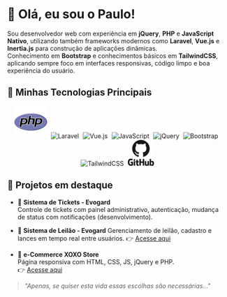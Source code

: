 # 👋 Olá, eu sou o Paulo!

Sou desenvolvedor web com experiência em **jQuery**, **PHP** e **JavaScript Nativo**, utilizando também frameworks modernos como **Laravel**, **Vue.js** e **Inertia.js** para construção de aplicações dinâmicas.  
Conhecimento em **Bootstrap** e conhecimentos básicos em **TailwindCSS**, aplicando sempre foco em interfaces responsivas, código limpo e boa experiência do usuário.

## 🚀 Minhas Tecnologias Principais

<p align="center" background="gray">
  <!-- PHP -->
  <img src="https://github.com/devicons/devicon/blob/master/icons/php/php-original.svg" width="75" style="margin-right:5px" alt="PHP"/>

  <!-- Laravel (imagem alternativa) -->
  <img src="https://static-00.iconduck.com/assets.00/laravel-icon-497x512-uwybstke.png" width="65" style="margin-right:5px" alt="Laravel"/>

  <!-- Vue.js -->
  <img src="https://cdn.jsdelivr.net/gh/devicons/devicon/icons/vuejs/vuejs-original.svg" width="70" style="margin-right:5px" alt="Vue.js"/>

  <!-- JavaScript -->
  <img src="https://cdn.jsdelivr.net/gh/devicons/devicon/icons/javascript/javascript-original.svg" width="70" style="margin-right:5px" alt="JavaScript"/>

  <!-- jQuery -->
  <img src="https://cdn.jsdelivr.net/gh/devicons/devicon/icons/jquery/jquery-original.svg" width="70" style="margin-right:5px" alt="jQuery"/>

  <!-- Bootstrap -->
  <img src="https://cdn.jsdelivr.net/gh/devicons/devicon/icons/bootstrap/bootstrap-original.svg" width="70" style="margin-right:5px" alt="Bootstrap"/>

  <!-- TailwindCSS (imagem alternativa) -->
  <img src="https://www.vectorlogo.zone/logos/tailwindcss/tailwindcss-icon.svg" width="70" style="margin-right:5px" alt="TailwindCSS"/>

  <!-- GitHub -->
  <img src="https://github.com/devicons/devicon/blob/master/icons/github/github-original-wordmark.svg" width="60" alt="GitHub"/>
</p>

## 📂 Projetos em destaque

- 🎫 **Sistema de Tickets - Evogard**  
  Controle de tickets com painel administrativo, autenticação, mudança de status com notificações (desenvolvimento).

- 💸 **Sistema de Leilão - Evogard**
  Gerenciamento de leilão, cadastro e lances em tempo real entre usuários.
  👉 [Acesse aqui](https://www.usexoxo.com.br/leilao/index.php)

- 💎 **e-Commerce XOXO Store**  
  Página responsiva com HTML, CSS, JS, jQuery e PHP.  
  👉 [Acesse aqui](https://www.usexoxo.com.br/app/page/index.php)

> *"Apenas, se quiser esta vida essas escolhas são necessárias..."*
